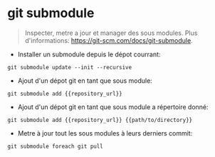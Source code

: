 # git submodule

> Inspecter, metre a jour et manager des sous modules.
> Plus d'informations: <https://git-scm.com/docs/git-submodule>.

- Installer un submodule depuis le dépot courrant:

`git submodule update --init --recursive`

- Ajout d'un dépot git en tant que sous module:

`git submodule add {{repository_url}}`

- Ajout d'un dépot git en tant que sous module a répertoire donné:

`git submodule add {{repository_url}} {{path/to/directory}}`

- Metre à jour tout les sous modules à leurs derniers commit:

`git submodule foreach git pull`
